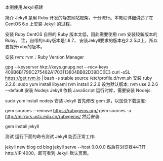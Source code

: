 本例使用Jekyll搭建

简介
Jekyll 是用 Ruby 开发的静态网站框架，十分流行。本教程详细讲述了在 CentOS 6.x 上安装 Jekyll 的过程。

安装 Ruby
CentOS  自带的 Ruby 版本太低，因此需要使用 rvm 安装较新版本的 Ruby。
注，自带的ruby版本是1.8.7， 安装Jekyll要求的版本在2.2.5以上，所以要提升ruby的版本。

安装 rvm:
rvm：Ruby Version Manager

gpg --keyserver hkp://keys.gnupg.net --recv-keys 409B6B1796C275462A1703113804BB82D39DC0E3
curl -sSL https://get.rvm.io | bash -s stable
source /etc/profile.d/rvm.sh
安装 ruby 2.2.6:
sudo yum install libyaml
rvm install 2.2.6
设为默认版本:
rvm use 2.2.6 --default
安装 Nodejs
Jekyll 依赖 JavaScript 运行时库，需要安装 Nodejs:

sudo yum install nodejs
安装 Jekyll
首先修改 gem 源，以加快下载速度:

gem sources --remove https://rubygems.org/
gem sources -a http://mirrors.ustc.edu.cn/rubygems/
然后安装:

gem install jekyll

测试
运行下面的命令测试 Jekyll 能否正常工作:

jekyll new blog
cd blog
jekyll serve --host 0.0.0.0
然后在浏览器中打开 http://IP:4000，即可看到 Jekyll 默认页面。

